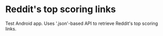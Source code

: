 Reddit's top scoring links
==========================

Test Android app. Uses '.json'-based API to retrieve Reddit's top scoring links.